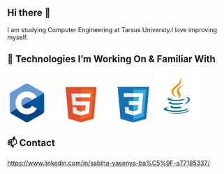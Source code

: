 ## Hi there 👋

I am studying Computer Engineering at Tarsus Universty.I love improving myself.

## 🚀 Technologies I’m Working On & Familiar With
<p align="left">
<img src="c.png" alt="C" width="90"/> 
<img src="Html.png" alt="HTML" width="150"/>
<img src="css.png" alt="CSS" width="82"/>
<img src="java.png" alt="Java" width="115"/>
</p>

## 📫 Contact
https://www.linkedin.com/in/sabiha-yasenya-ba%C5%9F-a77185337/

